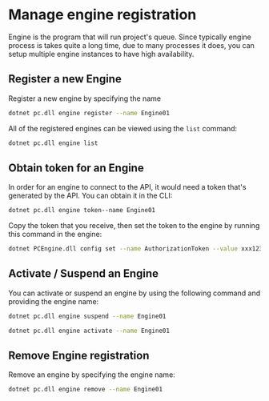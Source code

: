 # Manage engine registration

Engine is the program that will run project's queue. Since typically engine process is takes quite a long time, due to many processes it does, you can setup multiple engine instances to have high availability.

## Register a new Engine

Register a new engine by specifying the name
```sh
dotnet pc.dll engine register --name Engine01
```

All of the registered engines can be viewed using the `list` command:
```sh
dotnet pc.dll engine list
```

## Obtain token for an Engine

In order for an engine to connect to the API, it would need a token that's generated by the API. You can obtain it in the CLI:
```sh
dotnet pc.dll engine token--name Engine01
```

Copy the token that you receive, then set the token to the engine by running this command in the engine:
```sh
dotnet PCEngine.dll config set --name AuthorizationToken --value xxx1234
```

## Activate / Suspend an Engine

You can activate or suspend an engine by using the following command and providing the engine name:
```sh
dotnet pc.dll engine suspend --name Engine01
```
```sh
dotnet pc.dll engine activate --name Engine01
```

## Remove Engine registration

Remove an engine by specifying the engine name:
```sh
dotnet pc.dll engine remove --name Engine01
```

